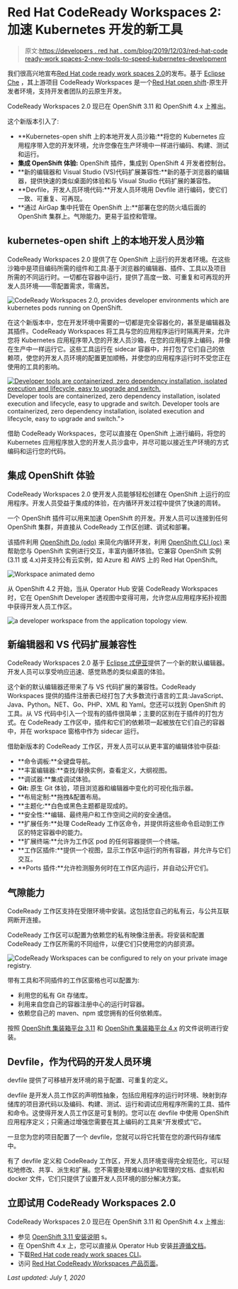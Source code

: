 # Red Hat CodeReady Workspaces 2:加速 Kubernetes 开发的新工具

> 原文:[https://developers . red hat . com/blog/2019/12/03/red-hat-code ready-work spaces-2-new-tools-to-speed-kubernetes-development](https://developers.redhat.com/blog/2019/12/03/red-hat-codeready-workspaces-2-new-tools-to-speed-kubernetes-development)

我们很高兴地宣布[Red Hat code ready work spaces 2.0](https://developers.redhat.com/products/codeready-workspaces/overview)的发布。基于 [Eclipse Che](https://www.eclipse.org/che/getting-started/cloud/?sc_cid=701f2000000RtqCAAS) ，其上游项目 CodeReady Workspaces 是一个[Red Hat open shift](https://developers.redhat.com/openshift/)-原生开发者环境，支持开发者团队的云原生开发。

CodeReady Workspaces 2.0 现已在 OpenShift 3.11 和 OpenShift 4.x 上推出。

这个新版本引入了:

*   **Kubernetes-open shift 上的本地开发人员沙箱:**将您的 Kubernetes 应用程序带入您的开发环境，允许您像在生产环境中一样进行编码、构建、测试和运行。
*   **集成 OpenShift 体验:** OpenShift 插件，集成到 OpenShift 4 开发者控制台。
*   **新的编辑器和 Visual Studio (VS)代码扩展兼容性:**新的基于浏览器的编辑器，提供快速的类似桌面的体验和与 Visual Studio 代码扩展的兼容性。
*   **Devfile，开发人员环境代码:**开发人员环境用 Devfile 进行编码，使它们一致、可重复、可再现。
*   **通过 AirGap 集中托管在 OpenShift 上:**部署在您的防火墙后面的 OpenShift 集群上。气隙能力。更易于监控和管理。

## kubernetes-open shift 上的本地开发人员沙箱

CodeReady Workspaces 2.0 提供了在 OpenShift 上运行的开发者环境。在这些沙箱中是项目编码所需的组件和工具:基于浏览器的编辑器、插件、工具以及项目所需的不同运行时。一切都在容器中运行，提供了高度一致、可重复和可再现的开发人员环境——零配置需求，零痛苦。

![CodeReady Workspaces 2.0, provides developer environments which are kubernetes pods running on OpenShift. ](../Images/286e64507968185a3f348d0f43793ad0.png)

在这个新版本中，您在开发环境中需要的一切都是完全容器化的，甚至是编辑器及其插件。CodeReady Workspaces 将工具与您的应用程序运行时隔离开来，允许您将 Kubernetes 应用程序带入您的开发人员沙箱，在您的应用程序上编码，并像在生产中一样运行它。这些工具运行在 sidecar 容器中，并打包了它们自己的依赖项，使您的开发人员环境的配置更加顺畅，并使您的应用程序运行时不受您正在使用的工具的影响。

[![Developer tools are containerized, zero dependency installation, isolated execution and lifecycle, easy to upgrade and switch.](../Images/5d770626b0b6d552527c26a47374269e.png "crw_v2_f2")](/sites/default/files/blog/2019/12/crw_v2_f2.png)Developer tools are containerized, zero dependency installation, isolated execution and lifecycle, easy to upgrade and switch.
Developer tools are containerized, zero dependency installation, isolated execution and lifecycle, easy to upgrade and switch.">

借助 CodeReady Workspaces，您可以直接在 OpenShift 上进行编码，将您的 Kubernetes 应用程序放入您的开发人员沙盒中，并尽可能以接近生产环境的方式编码和运行您的代码。

## 集成 OpenShift 体验

CodeReady Workspaces 2.0 使开发人员能够轻松创建在 OpenShift 上运行的应用程序。开发人员受益于集成的体验，在内循环开发过程中提供了快速的周转。

一个 OpenShift 插件可以用来加速 OpenShift 的开发。开发人员可以连接到任何 OpenShift 集群，并直接从 CodeReady 工作区创建、调试和部署。

该插件利用 [OpenShift Do (odo)](https://developers.redhat.com/blog/2019/08/14/openshift-development-with-interactive-odo/) 来简化内循环开发，利用 [OpenShift CLI (oc)](https://developers.redhat.com/blog/2019/05/03/announcing-odo-developer-focused-cli-for-red-hat-openshift/) 来帮助您与 OpenShift 实例进行交互，丰富内循环体验。它兼容 OpenShift 实例(3.11 或 4.x)并支持公有云实例，如 Azure 和 AWS 上的 Red Hat OpenShift。

![Workspace animated demo](../Images/12e454dca91ebfc378c933f7ff0f44f4.png)

从 OpenShift 4.2 开始，当从 Operator Hub 安装 CodeReady Workspaces 时，它在 OpenShift Developer 透视图中变得可用，允许您从应用程序拓扑视图中获得开发人员工作区。

![a developer workspace from the application topology view.](../Images/9a490c52d873e86fe16211588aef8ddb.png)

## 新编辑器和 VS 代码扩展兼容性

CodeReady Workspaces 2.0 基于 [Eclipse 忒伊亚](https://theia-ide.org/)提供了一个新的默认编辑器。开发人员可以享受响应迅速、感觉熟悉的类似桌面的体验。

这个新的默认编辑器还带来了与 VS 代码扩展的兼容性。CodeReady Workspaces 提供的插件注册表已经打包了大多数流行语言的工具:JavaScript、Java、Python。NET、Go、PHP、XML 和 Yaml。您还可以找到 OpenShift 的工具。从 VS 代码中引入一个现有的插件很简单；主要的区别在于插件的打包方式。在 CodeReady 工作区中，插件和它们的依赖项一起被放在它们自己的容器中，并在 workspace 窗格中作为 sidecar 运行。

借助新版本的 CodeReady 工作区，开发人员可以从更丰富的编辑体验中获益:

*   **命令调板:**全键盘导航。
*   **丰富编辑器:**查找/替换实例，查看定义，大纲视图。
*   **调试器:**集成调试体验。
*   **Git:** 原生 Git 体验，项目浏览器和编辑器中变化的可视化指示器。
*   **布局定制:**拖拽&配置布局。
*   **主题化:**白色或黑色主题都是现成的。
*   **安全性:**编辑、最终用户和工作空间之间的安全通信。
*   **扩展任务:**处理 CodeReady 工作区命令，并提供将这些命令启动到工作区的特定容器中的能力。
*   **扩展终端:**允许为工作区 pod 的任何容器提供一个终端。
*   **工作区插件:**提供一个视图，显示工作区中运行的所有容器，并允许与它们交互。
*   **Ports 插件:**允许检测服务何时在工作区内运行，并自动公开它们。

## 气隙能力

CodeReady 工作区支持在受限环境中安装。这包括您自己的私有云，与公共互联网断开连接。

CodeReady 工作区可以配置为依赖您的私有映像注册表。将安装和配置 CodeReady 工作区所需的不同组件，以便它们只使用您的内部资源。

![CodeReady Workspaces can be configured to rely on your private image registry.](../Images/a0cb8ce93216df38db904264d07f39c7.png)

带有工具和不同插件的工作区窗格也可以配置为:

*   利用您的私有 Git 存储库。
*   利用来自您自己的容器注册中心的运行时容器。
*   依赖您自己的 maven、npm 或您拥有的任何依赖库。

按照 [OpenShift 集装箱平台 3.11](https://access.redhat.com/documentation/en-us/red_hat_codeready_workspaces/1.2/html/administration_guide/installing_codeready-workspaces) 和 [OpenShift 集装箱平台 4.x](https://access.redhat.com/documentation/en-us/red_hat_codeready_workspaces/2.0/html/installation_guide/installing-codeready-workspaces-on-ocp-4_crw) 的文件说明进行安装。

## Devfile，作为代码的开发人员环境

devfile 提供了可移植开发环境的易于配置、可重复的定义。

devfile 是开发人员工作区的声明性抽象，包括应用程序的运行时环境、映射到存储库的项目源代码以及编码、构建、测试、运行和调试应用程序所需的工具、插件和命令。这使得开发人员工作区是可复制的。您可以在 devfile 中使用 OpenShift 应用程序定义；只需通过增强您需要在其上编码的工具来“开发模式”它。

一旦您为您的项目配置了一个 devfile，您就可以将它托管在您的源代码存储库中。

有了 devfile 定义和 CodeReady 工作区，开发人员环境变得完全规范化，可以轻松地修改、共享、派生和扩展。您不需要处理难以维护和管理的文档、虚拟机和 docker 文件，它们只提供了设置开发人员环境的部分解决方案。

## 立即试用 CodeReady Workspaces 2.0

CodeReady Workspaces 2.0 现已在 OpenShift 3.11 和 OpenShift 4.x 上推出:

*   参见 [OpenShift 3.11 安装说明](https://access.redhat.com/documentation/en-us/red_hat_codeready_workspaces/2.0/html/installation_guide/installing-codeready-workspaces-on-openshift-3-using-the-operator_crw) s。
*   在 OpenShift 4.x 上，您可以直接从 Operator Hub 安装[并遵循文档](https://access.redhat.com/documentation/en-us/red_hat_codeready_workspaces/2.0/html/installation_guide/installing-codeready-workspaces-on-ocp-4_crw)。
*   下载[Red Hat code ready work spaces CLI](https://developers.redhat.com/products/codeready-workspaces/download)。
*   访问 [Red Hat CodeReady Workspaces 产品页面](https://developers.redhat.com/products/codeready-workspaces)。

*Last updated: July 1, 2020*